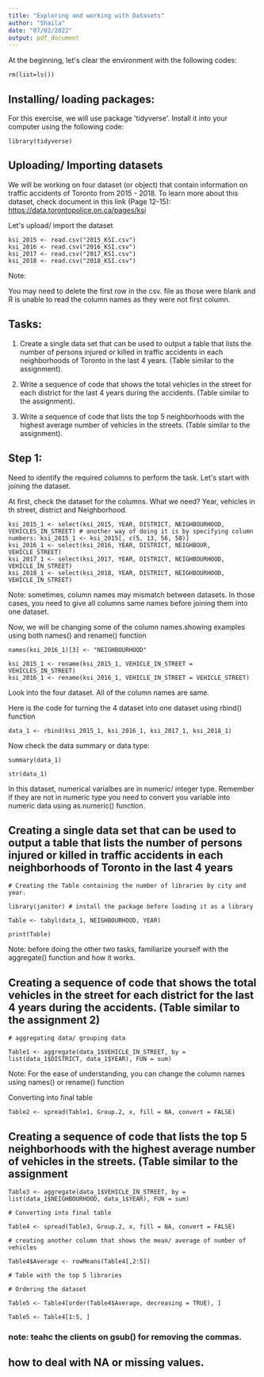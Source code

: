 ```yaml
---
title: "Exploring and working with Datasets"
author: "Shaila"
date: "07/02/2022"
output: pdf_document
---
```


At the beginning, let's clear the environment with the following codes:

```{r}
rm(list=ls())
```


## Installing/ loading packages:

For this exercise, we will use package 'tidyverse'. Install it into your computer using the following code:

```{r}
library(tidyverse)
```


## Uploading/ Importing datasets

We will be working on four dataset (or object) that contain information on traffic accidents of Toronto from 2015 - 2018. To learn more about this dataset, check document in this link (Page 12-15): https://data.torontopolice.on.ca/pages/ksi

Let's upload/ import the dataset

```{r}
ksi_2015 <- read.csv("2015_KSI.csv")
ksi_2016 <- read.csv("2016_KSI.csv")
ksi_2017 <- read.csv("2017_KSI.csv")
ksi_2018 <- read.csv("2018_KSI.csv")
```

Note: 

You may need to delete the first row in the csv. file as those were blank and R is unable to read the column names as they were not first column.

## Tasks: 

1. Create a single data set that can be used to output a table that lists the number of persons injured or killed in traffic accidents in each neighborhoods of Toronto in the last 4 years. (Table similar to the assignment).

2. Write a sequence of code that shows the total vehicles in the street for each district for the last 4 years during the accidents. (Table similar to the assignment).

3. Write a sequence of code that lists the top 5 neighborhoods with the highest average number of vehicles in the streets. (Table similar to the assignment).



## Step 1: 

Need to identify the required columns to perform the task. Let's start with joining the dataset. 

At first, check the dataset for the columns. What we need? Year, vehicles in th street, district and Neighborhood. 

```{r}
ksi_2015_1 <- select(ksi_2015, YEAR, DISTRICT, NEIGHBOURHOOD, VEHICLES_IN_STREET) # another way of doing it is by specifying column numbers: ksi_2015_1 <- ksi_2015[, c(5, 13, 56, 58)]
ksi_2016_1 <- select(ksi_2016, YEAR, DISTRICT, NEIGHBOUR, VEHICLE_STREET) 
ksi_2017_1 <- select(ksi_2017, YEAR, DISTRICT, NEIGHBOURHOOD, VEHICLE_IN_STREET)
ksi_2018_1 <- select(ksi_2018, YEAR, DISTRICT, NEIGHBOURHOOD, VEHICLE_IN_STREET)
```

Note: sometimes, column names may mismatch between datasets. In those cases, you need to give all columns same names before joining them into one dataset.

Now, we will be changing some of the column names.showing examples using both names() and rename() function

```{r}
names(ksi_2016_1)[3] <- "NEIGHBOURHOOD"

ksi_2015_1 <- rename(ksi_2015_1, VEHICLE_IN_STREET = VEHICLES_IN_STREET)
ksi_2016_1 <- rename(ksi_2016_1, VEHICLE_IN_STREET = VEHICLE_STREET)
```

Look into the four dataset. All of the column names are same. 

Here is the code for turning the 4 dataset into one dataset using rbind() function

```{r}
data_1 <- rbind(ksi_2015_1, ksi_2016_1, ksi_2017_1, ksi_2018_1)
```

Now check the data summary or data type:

```{r}
summary(data_1)

str(data_1)
```


In this dataset, numerical varialbes are in numeric/ integer type. Remember if they are not in numeric type you need to convert you variable into  numeric data using as.numeric() function. 


## Creating a single data set that can be used to output a table that lists the number of persons injured or killed in traffic accidents in each neighborhoods of Toronto in the last 4 years

```{r}
# Creating the Table containing the number of libraries by city and year. 

library(janitor) # install the package before loading it as a library

Table <- tabyl(data_1, NEIGHBOURHOOD, YEAR)

print(Table)
```

Note: before doing the other two tasks, familiarize yourself with the aggregate() function and how it works.

## Creating a sequence of code that shows the total vehicles in the street for each district for the last 4 years during the accidents. (Table similar to the assignment 2)

```{r}
# aggregating data/ grouping data

Table1 <- aggregate(data_1$VEHICLE_IN_STREET, by = list(data_1$DISTRICT, data_1$YEAR), FUN = sum)
```

Note: For the ease of understanding, you can change the column names using names() or rename() function

Converting into final table

```{r}
Table2 <- spread(Table1, Group.2, x, fill = NA, convert = FALSE)
```


## Creating a sequence of code that lists the top 5 neighborhoods with the highest average number of vehicles in the streets. (Table similar to the assignment


```{r}
Table3 <- aggregate(data_1$VEHICLE_IN_STREET, by = list(data_1$NEIGHBOURHOOD, data_1$YEAR), FUN = sum)

# Converting into final table

Table4 <- spread(Table3, Group.2, x, fill = NA, convert = FALSE)
```


```{r}
# creating another column that shows the mean/ average of number of vehicles

Table4$Average <- rowMeans(Table4[,2:5])
```


```{r}
# Table with the top 5 libraries 

# Ordering the dataset

Table5 <- Table4[order(Table4$Average, decreasing = TRUE), ]

Table5 <- Table4[1:5, ]
```


### note: teahc the clients on gsub() for removing the commas. 
## how to deal with NA or missing values. 